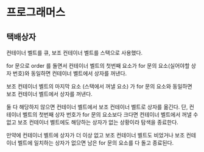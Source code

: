 # 프로그래머스

## 택배상자

컨테이너 벨트를 큐, 보조 컨테이너 벨트를 스택으로 사용했다.

for 문으로 order 를 돌면서 컨테이너 벨트의 첫번째 요소가 for 문의 요소(실어야할 상자 번호)와 동일하면 컨테이너 벨트에서 상자를 꺼낸다. 

보조 컨테이너 벨트의 마지막 요소 (스택에서 꺼낼 요소) 가 for 문의 요소와 동일하면 보조 컨테이너 벨트에서 상자를 꺼낸다.

둘 다 해당하지 않으면 컨테이너 벨트에서 보조 컨테이너 벨트로 상자를 옮긴다. 단, 컨테이너 벨트의 첫번째 상자 번호가 for 문의 요소보다 크다면 컨테이너 벨트에서 꺼낼 수 없고 보조 컨테이너 벨트에도 해당하는 상자가 없는 상황이라 탐색을 종료한다.

만약에 컨테이너 벨트에 상자가 더 이상 없고 보조 컨테이너 벨트도 비었거나 보조 컨테이너 벨트에 일치하는 상자가 없으면 남은 for 문의 요소를 다 돌고 종료된다.

